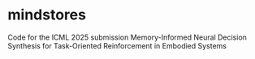 # mindstores
Code for the ICML 2025 submission Memory-Informed Neural Decision Synthesis for Task-Oriented Reinforcement in Embodied Systems
